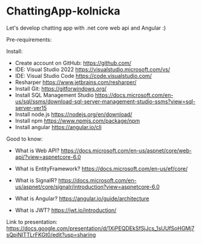 # ChattingApp-kolnicka
Let's develop chatting app with .net core web api and Angular :)

Pre-requirements:

Install:
- Create account on GitHub: https://github.com/
- IDE: Visual Studio 2022 https://visualstudio.microsoft.com/vs/
- IDE: Visual Studio Code https://code.visualstudio.com/
- Resharper https://www.jetbrains.com/resharper/
- Install Git: https://gitforwindows.org/
- Install SQL Management Studio https://docs.microsoft.com/en-us/sql/ssms/download-sql-server-management-studio-ssms?view=sql-server-ver15
- Install node.js https://nodejs.org/en/download/
- Install npm https://www.npmjs.com/package/npm
- Install angular https://angular.io/cli

Good to know:

- What is Web API? https://docs.microsoft.com/en-us/aspnet/core/web-api/?view=aspnetcore-6.0

- What is EntityFramework? https://docs.microsoft.com/en-us/ef/core/

- What is SignalR? https://docs.microsoft.com/en-us/aspnet/core/signalr/introduction?view=aspnetcore-6.0

- What is Angular? https://angular.io/guide/architecture

- What is JWT? https://jwt.io/introduction/

Link to presentation: https://docs.google.com/presentation/d/1XiPEQDEkSfSjJcs_1sUUfSoHGMj7sQpiNITTLrFKGt0/edit?usp=sharing
